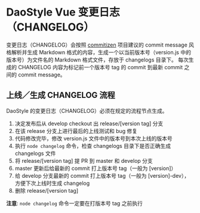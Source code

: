 # DaoStyle Vue 变更日志（CHANGELOG）

变更日志（CHANGELOG）会按照 [commitizen](https://www.npmjs.com/package/commitizen) 项目建议的 commit message 风格解析并生成 Markdown 格式的内容，生成一个以当前版本号（version.js 中的版本号）为文件名的 Markdown 格式文件，存放于 changelogs 目录下。
每次生成的 CHANGELOG 内容为标记前一个版本号 tag 的 commit 到最新 commit 之间的 commit message。

## 上线／生成 CHANGELOG 流程

DaoStyle 的变更日志（CHANGELOG）必须在规定的流程节点生成。

1. 决定发布后从 develop checkout 出 release/[version tag] 分支
2. 在该 release 分支上进行最后的上线测试和 bug 修复
3. 代码修改完毕，修改 version.js 文件中的版本号到本次上线的版本号
4. 执行 `node changelog` 命令，检查 changelogs 目录下是否正确生成 changelogs 文件
5. 将 release/[version tag] 提 PR 到 master 和 develop 分支
6. master 更新后给最新的 commit 打上版本号 tag（一般为 [version]）
7. 给 develop 分支最新的 commit 打上版本号 tag（一般为 [version]-dev），方便下次上线时生成 changelog
8. 删除 release/[version tag]

**注意**: `node changelog` 命令一定要在打版本号 tag 之前执行
